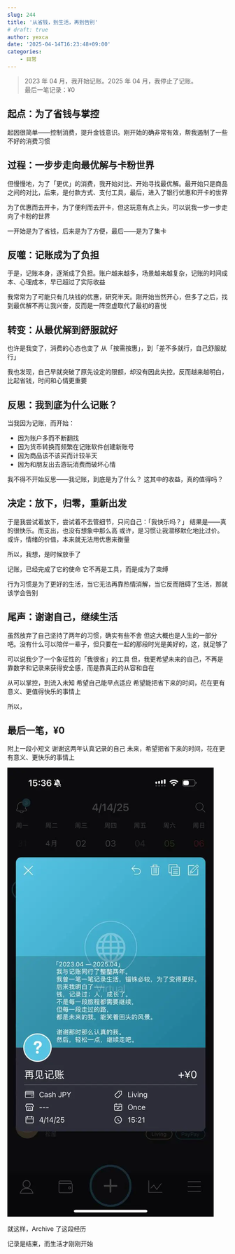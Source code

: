 ```yaml
---
slug: 244
title: '从省钱，到生活，再到告别'
# draft: true
author: yexca
date: '2025-04-14T16:23:48+09:00'
categories:
    - 日常
---
```


> 2023 年 04 月，我开始记账。2025 年 04 月，我停止了记账。  
> 最后一笔记录：¥0

## 起点：为了省钱与掌控

起因很简单——控制消费，提升金钱意识。刚开始的确非常有效，帮我遏制了一些不好的消费习惯

## 过程：一步步走向最优解与卡粉世界

但慢慢地，为了「更优」的消费，我开始对比、开始寻找最优解。最开始只是商品之间的对比，后来，是付款方式、支付工具，最后，进入了银行优惠和开卡的世界

为了优惠而去开卡，为了便利而去开卡，但这玩意有点上头，可以说我一步一步走向了卡粉的世界

一开始是为了省钱，后来是为了方便，最后——是为了集卡

## 反噬：记账成为了负担

于是，记账本身，逐渐成了负担。账户越来越多，场景越来越复杂，记账的时间成本、心理成本，早已超过了实际收益

我常常为了可能只有几块钱的优惠，研究半天。刚开始当然开心，但多了之后，找到最优解不再让我兴奋，反而是一阵空虚取代了最初的喜悦

## 转变：从最优解到舒服就好

也许是我变了，消费的心态也变了
从「按需按惠」，到「差不多就行，自己舒服就行」

我也发现，自己早就突破了原先设定的限额，却没有因此失控。反而越来越明白，比起省钱，时间和心情更重要

## 反思：我到底为什么记账？

当我因为记账，而开始：

- 因为账户多而不断翻找
- 因为货币转换而频繁在记账软件创建新账号
- 因为商品该不该买而计较半天
- 因为和朋友出去游玩消费而破坏心情

我不得不开始反思——我记账，到底是为了什么？
这其中的收益，真的值得吗？

## 决定：放下，归零，重新出发

于是我尝试着放下，尝试着不去管细节，只问自己：「我快乐吗？」
结果是——真的很快乐。而支出，也没有想象中那么高
或许，是习惯让我潜移默化地比过价。或许，情绪的价值，本来就无法用优惠来衡量

所以，我想，是时候放手了

记账，已经完成了它的使命
它不再是工具，而是成为了束缚

行为习惯是为了更好的生活，当它无法再靠热情消解，当它反而阻碍了生活，那就该学会告别

## 尾声：谢谢自己，继续生活

虽然放弃了自己坚持了两年的习惯，确实有些不舍
但这大概也是人生的一部分吧。没有什么可以陪伴一辈子，但只要在一起的那段时光是美好的，这，就足够了

可以说我少了一个象征性的「我很省」的工具
但，我更希望未来的自己，不再是靠数字和记录来获得安全感，而是靠真正的从容和自在

从可以掌控，到流入未知
希望自己能早点适应
希望能把省下来的时间，花在更有意义、更值得快乐的事情上

所以，

## 最后一笔，¥0

附上一段小短文
谢谢这两年认真记录的自己
未来，希望把省下来的时间，花在更有意义、更快乐的事情上

![LastAccounting](https://github.com/yexca/picx-images-hosting/raw/master/2025/04-GoodByeAccounting/photo_2025-04-14_16-17-14.lvx31mc02.webp)

就这样，Archive 了这段经历

记录是结束，而生活才刚刚开始

